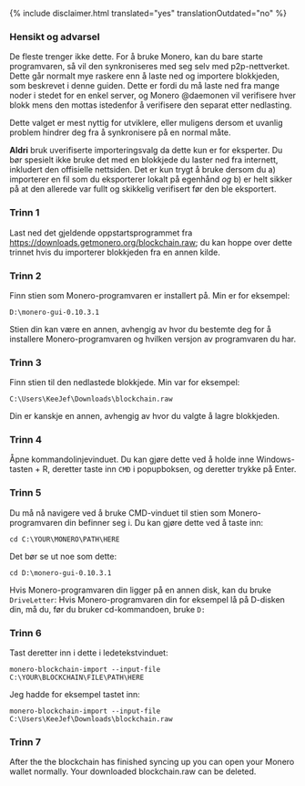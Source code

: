 {% include disclaimer.html translated="yes" translationOutdated="no" %}

### Hensikt og advarsel

De fleste trenger ikke dette. For å bruke Monero, kan du bare starte
programvaren, så vil den synkroniseres med seg selv med
p2p-nettverket. Dette går normalt mye raskere enn å laste ned og importere
blokkjeden, som beskrevet i denne guiden. Dette er fordi du må laste ned fra
mange noder i stedet for en enkel server, og Monero @daemonen vil verifisere
hver blokk mens den mottas istedenfor å verifisere den separat etter
nedlasting.

Dette valget er mest nyttig for utviklere, eller muligens dersom et uvanlig
problem hindrer deg fra å synkronisere på en normal måte.

**Aldri** bruk uverifiserte importeringsvalg da dette kun er for eksperter. Du bør spesielt ikke bruke det med en blokkjede du laster ned fra internett, inkludert den offisielle nettsiden. Det er kun trygt å bruke dersom du a) importerer en fil som du eksporterer lokalt på egenhånd *og* b) er helt sikker på at den allerede var fullt og skikkelig verifisert før den ble eksportert.

### Trinn 1

Last ned det gjeldende oppstartsprogrammet fra
https://downloads.getmonero.org/blockchain.raw; du kan hoppe over dette
trinnet hvis du importerer blokkjeden fra en annen kilde.

### Trinn 2

Finn stien som Monero-programvaren er installert på. Min er for eksempel:

`D:\monero-gui-0.10.3.1`

Stien din kan være en annen, avhengig av hvor du bestemte deg for å
installere Monero-programvaren og hvilken versjon av programvaren du har.

### Trinn 3

Finn stien til den nedlastede blokkjede. Min var for eksempel:

`C:\Users\KeeJef\Downloads\blockchain.raw`

Din er kanskje en annen, avhengig av hvor du valgte å lagre blokkjeden.

### Trinn 4

Åpne kommandolinjevinduet. Du kan gjøre dette ved å holde inne
Windows-tasten + R, deretter taste inn `CMD` i popupboksen, og deretter
trykke på Enter.

### Trinn 5

Du må nå navigere ved å bruke CMD-vinduet til stien som Monero-programvaren
din befinner seg i. Du kan gjøre dette ved å taste inn:

`cd C:\YOUR\MONERO\PATH\HERE`

Det bør se ut noe som dette:

`cd D:\monero-gui-0.10.3.1`

Hvis Monero-programvaren din ligger på en annen disk, kan du bruke
`DriveLetter`: Hvis Monero-programvaren din for eksempel lå på D-disken din,
må du, før du bruker cd-kommandoen, bruke `D:`

### Trinn 6

Tast deretter inn i dette i ledetekstvinduet:

`monero-blockchain-import --input-file C:\YOUR\BLOCKCHAIN\FILE\PATH\HERE`

Jeg hadde for eksempel tastet inn:

`monero-blockchain-import --input-file
C:\Users\KeeJef\Downloads\blockchain.raw`

### Trinn 7

After the the blockchain has finished syncing up you can open your Monero
wallet normally. Your downloaded blockchain.raw can be deleted.
